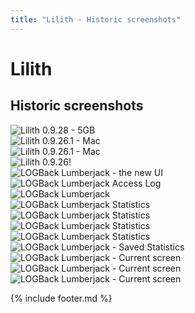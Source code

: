 ```yaml
---
title: "Lilith - Historic screenshots"
---
```

# Lilith
## Historic screenshots


![Lilith 0.9.28 - 5GB][lilith-5g]  
![Lilith 0.9.26.1 - Mac][lilith-mac-ext]  
![Lilith 0.9.26.1 - Mac][lilith-mac-int]  
![Lilith 0.9.26!][lilith-intellij]  
![LOGBack Lumberjack - the new UI][lj-new-ui]  
![LOGBack Lumberjack Access Log][lj-access-log]  
![LOGBack Lumberjack][lumberjack]  
![LOGBack Lumberjack Statistics][lj-rrd-stats-1]  
![LOGBack Lumberjack Statistics][lj-rrd-stats-2]  
![LOGBack Lumberjack Statistics][lj-filter]  
![LOGBack Lumberjack Statistics][lj-find]  
![LOGBack Lumberjack - Saved Statistics][lj-stats-saved]  
![LOGBack Lumberjack - Current screen][lj-screen-1]  
![LOGBack Lumberjack - Current screen][lj-screen-3]  
![LOGBack Lumberjack - Current screen][lj-screen-4]


{% include footer.md %}


[lilith-5g]: media/historic/Lilith5GB.png "Lilith 0.9.28 with a 5GB logfile"
[lilith-mac-ext]: media/historic/Lilith-0.9.26.1-Mac-external.png "Lilith 0.9.26.1 on Mac, external frames"
[lilith-mac-int]: media/historic/Lilith-0.9.26.1-Mac-internal.png "Lilith 0.9.26.1 on Mac, internal frames"
[lilith-intellij]: media/historic/Lilith-0.9.26.png "Lilith 0.9.26 - with IDEA integration!"
[lj-new-ui]: media/historic/NewUI.png
[lj-access-log]: media/historic/AccessLog.jpg
[lumberjack]: media/historic/Lumberjack.jpg
[lj-rrd-stats-1]: media/historic/LJ-Stats.jpg
[lj-rrd-stats-2]: media/historic/LJ-Stats2.jpg
[lj-filter]: media/historic/LJ-Filtered.jpg
[lj-find]: media/historic/LJ-Find.jpg
[lj-stats-saved]: media/historic/SavedStats.png
[lj-screen-1]: media/historic/LJ-Screen.jpg
[lj-screen-3]: media/historic/LJ3.jpg
[lj-screen-4]: media/historic/LJ4.jpg
